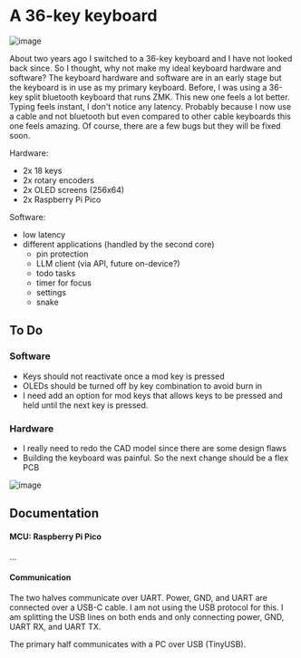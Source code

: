 # A 36-key keyboard

![image](https://github.com/user-attachments/assets/e31fcbec-2f39-4c12-afa5-1d07b3d8ed16)

About two years ago I switched to a 36-key keyboard and I have not looked back since. So I thought, why not make my ideal keyboard hardware and software? The keyboard hardware and software are in an early stage but the keyboard is in use as my primary keyboard. Before, I was using a 36-key split bluetooth keyboard that runs ZMK. This new one feels a lot better. Typing feels instant, I don't notice any latency. Probably because I now use a cable and not bluetooth but even compared to other cable keyboards this one feels amazing. Of course, there are a few bugs but they will be fixed soon.

Hardware:

- 2x 18 keys
- 2x rotary encoders
- 2x OLED screens (256x64)
- 2x Raspberry Pi Pico

Software:

- low latency
- different applications (handled by the second core)
  - pin protection
  - LLM client (via API, future on-device?)
  - todo tasks
  - timer for focus
  - settings
  - snake

## To Do
### Software
- Keys should not reactivate once a mod key is pressed
- OLEDs should be turned off by key combination to avoid burn in
- I need add an option for mod keys that allows keys to be pressed and held until the next key is pressed.
### Hardware
- I really need to redo the CAD model since there are some design flaws
- Building the keyboard was painful. So the next change should be a flex PCB

![image](https://github.com/user-attachments/assets/63e8ee09-758a-486f-83a5-53e620fe2eb0)

  ## Documentation

  #### MCU: Raspberry Pi Pico
  ...

  #### Communication
The two halves communicate over UART. Power, GND, and UART are connected over a USB-C cable. I am not using the USB protocol for this. I am splitting the USB lines on both ends and only connecting power, GND, UART RX, and UART TX.

The primary half communicates with a PC over USB (TinyUSB).
